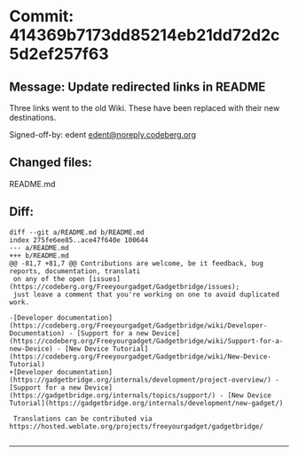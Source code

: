 # Commit: 414369b7173dd85214eb21dd72d2c5d2ef257f63
## Message: Update redirected links in README

Three links went to the old Wiki. These have been replaced with their new destinations.

Signed-off-by: edent <edent@noreply.codeberg.org>
## Changed files:
README.md

## Diff:
```
diff --git a/README.md b/README.md
index 275fe6ee85..ace47f640e 100644
--- a/README.md
+++ b/README.md
@@ -81,7 +81,7 @@ Contributions are welcome, be it feedback, bug reports, documentation, translati
 on any of the open [issues](https://codeberg.org/Freeyourgadget/Gadgetbridge/issues);
 just leave a comment that you're working on one to avoid duplicated work.
 
-[Developer documentation](https://codeberg.org/Freeyourgadget/Gadgetbridge/wiki/Developer-Documentation) - [Support for a new Device](https://codeberg.org/Freeyourgadget/Gadgetbridge/wiki/Support-for-a-new-Device) - [New Device Tutorial](https://codeberg.org/Freeyourgadget/Gadgetbridge/wiki/New-Device-Tutorial)
+[Developer documentation](https://gadgetbridge.org/internals/development/project-overview/) - [Support for a new Device](https://gadgetbridge.org/internals/topics/support/) - [New Device Tutorial](https://gadgetbridge.org/internals/development/new-gadget/)
 
 Translations can be contributed via https://hosted.weblate.org/projects/freeyourgadget/gadgetbridge/
 
```
-----------------------------------
